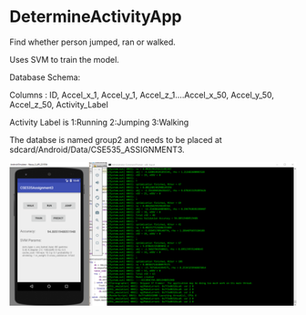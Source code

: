 # DetermineActivityApp
Find whether person jumped, ran or walked.

Uses SVM to train the model. 


Database Schema:

Columns : ID, Accel_x_1, Accel_y_1, Accel_z_1....Accel_x_50, Accel_y_50, Accel_z_50, Activity_Label

Activity Label is 1:Running 2:Jumping 3:Walking


The databse is named group2 and needs to be placed at sdcard/Android/Data/CSE535_ASSIGNMENT3.

![alt text](image.png)